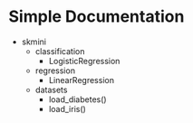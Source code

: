 # Simple Documentation

- skmini
  - classification
    - LogisticRegression
  - regression
    - LinearRegression
  - datasets
    - load_diabetes()
    - load_iris()